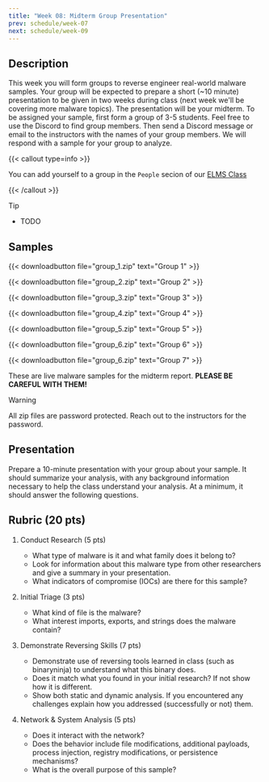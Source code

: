 ```yaml
---
title: "Week 08: Midterm Group Presentation"
prev: schedule/week-07
next: schedule/week-09
---
```


## Description

This week you will form groups to reverse engineer real-world malware samples.
Your group will be expected to prepare a short (~10 minute) presentation to be
given in two weeks during class (next week we'll be covering more malware
topics). The presentation will be your midterm. To be assigned your sample,
first form a group of 3-5 students. Feel free to use the Discord to find group
members. Then send a Discord message or email to the instructors with the names
of your group members. We will respond with a sample for your group to analyze.

{{< callout type=info >}}

You can add yourself to a group in the `People` secion of our
[ELMS Class](https://umd.instructure.com/courses/1374508/groups#tab-106948)

{{< /callout >}}

> [!TIP]
>
> - TODO

## Samples

{{< downloadbutton file="group_1.zip" text="Group 1" >}}

{{< downloadbutton file="group_2.zip" text="Group 2" >}}

{{< downloadbutton file="group_3.zip" text="Group 3" >}}

{{< downloadbutton file="group_4.zip" text="Group 4" >}}

{{< downloadbutton file="group_5.zip" text="Group 5" >}}

{{< downloadbutton file="group_6.zip" text="Group 6" >}}

{{< downloadbutton file="group_6.zip" text="Group 7" >}}

These are live malware samples for the midterm report. **PLEASE BE CAREFUL WITH
THEM!**

> [!WARNING]
> All zip files are password protected. Reach out to the instructors for the
> password.

## Presentation

Prepare a 10-minute presentation with your group about your sample. It should
summarize your analysis, with any background information necessary to help the
class understand your analysis. At a minimum, it should answer the following
questions.

## Rubric (20 pts)

1. Conduct Research (5 pts)
   - What type of malware is it and what family does it belong to?
   - Look for information about this malware type from other researchers and
     give a summary in your presentation.
   - What indicators of compromise (IOCs) are there for this sample?

2. Initial Triage (3 pts)
   - What kind of file is the malware?
   - What interest imports, exports, and strings does the malware contain?
3. Demonstrate Reversing Skills (7 pts)
   - Demonstrate use of reversing tools learned in class (such as binaryninja)
     to understand what this binary does.
   - Does it match what you found in your initial research? If not show how it
     is different.
   - Show both static and dynamic analysis. If you encountered any challenges
     explain how you addressed (successfully or not) them.
4. Network & System Analysis (5 pts)
   - Does it interact with the network?
   - Does the behavior include file modifications, additional payloads, process
     injection, registry modifications, or persistence mechanisms?
   - What is the overall purpose of this sample?
